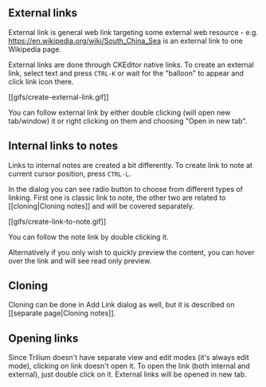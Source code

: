 ## External links
External link is general web link targeting some external web resource - e.g. https://en.wikipedia.org/wiki/South_China_Sea is an external link to one Wikipedia page.

External links are done through CKEditor native links. To create an external link, select text and press `CTRL-K` or wait for the "balloon" to appear and click link icon there.

[[gifs/create-external-link.gif]]

You can follow external link by either double clicking (will open new tab/window) it or right clicking on them and choosing "Open in new tab".

## Internal links to notes

Links to internal notes are created a bit differently. To create link to note at current cursor position, press `CTRL-L`.

In the dialog you can see radio button to choose from different types of linking. First one is classic link to note, the other two are related to [[cloning|Cloning notes]] and will be covered separately.

[[gifs/create-link-to-note.gif]]

You can follow the note link by double clicking it.

Alternatively if you only wish to quickly preview the content, you can hover over the link and will see read only preview.

## Cloning

Cloning can be done in Add Link dialog as well, but it is described on [[separate page|Cloning notes]].

## Opening links

Since Trilium doesn't have separate view and edit modes (it's always edit mode), clicking on link doesn't open it. To open the link (both internal and external), just double click on it. External links will be opened in new tab.